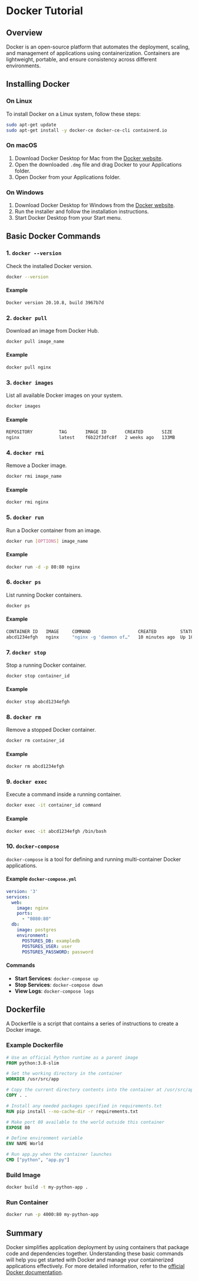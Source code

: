 # Docker Tutorial

## Overview

Docker is an open-source platform that automates the deployment, scaling, and management of applications using containerization. Containers are lightweight, portable, and ensure consistency across different environments.

## Installing Docker

### On Linux

To install Docker on a Linux system, follow these steps:

```sh
sudo apt-get update
sudo apt-get install -y docker-ce docker-ce-cli containerd.io
```

### On macOS

1. Download Docker Desktop for Mac from the [Docker website](https://www.docker.com/products/docker-desktop).
2. Open the downloaded `.dmg` file and drag Docker to your Applications folder.
3. Open Docker from your Applications folder.

### On Windows

1. Download Docker Desktop for Windows from the [Docker website](https://www.docker.com/products/docker-desktop).
2. Run the installer and follow the installation instructions.
3. Start Docker Desktop from your Start menu.

## Basic Docker Commands

### 1. `docker --version`

Check the installed Docker version.

```sh
docker --version
```

#### Example

```sh
Docker version 20.10.8, build 3967b7d
```

### 2. `docker pull`

Download an image from Docker Hub.

```sh
docker pull image_name
```

#### Example

```sh
docker pull nginx
```

### 3. `docker images`

List all available Docker images on your system.

```sh
docker images
```

#### Example

```sh
REPOSITORY          TAG       IMAGE ID       CREATED       SIZE
nginx               latest    f6b22f3dfc8f   2 weeks ago   133MB
```

### 4. `docker rmi`

Remove a Docker image.

```sh
docker rmi image_name
```

#### Example

```sh
docker rmi nginx
```

### 5. `docker run`

Run a Docker container from an image.

```sh
docker run [OPTIONS] image_name
```

#### Example

```sh
docker run -d -p 80:80 nginx
```

### 6. `docker ps`

List running Docker containers.

```sh
docker ps
```

#### Example

```sh
CONTAINER ID   IMAGE     COMMAND                  CREATED         STATUS         PORTS                NAMES
abcd1234efgh   nginx     "nginx -g 'daemon of…"   10 minutes ago  Up 10 minutes  0.0.0.0:80->80/tcp   quizzical_hermann
```

### 7. `docker stop`

Stop a running Docker container.

```sh
docker stop container_id
```

#### Example

```sh
docker stop abcd1234efgh
```

### 8. `docker rm`

Remove a stopped Docker container.

```sh
docker rm container_id
```

#### Example

```sh
docker rm abcd1234efgh
```

### 9. `docker exec`

Execute a command inside a running container.

```sh
docker exec -it container_id command
```

#### Example

```sh
docker exec -it abcd1234efgh /bin/bash
```

### 10. `docker-compose`

`docker-compose` is a tool for defining and running multi-container Docker applications.

#### Example `docker-compose.yml`

```yaml
version: '3'
services:
  web:
    image: nginx
    ports:
      - "8080:80"
  db:
    image: postgres
    environment:
      POSTGRES_DB: exampledb
      POSTGRES_USER: user
      POSTGRES_PASSWORD: password
```

#### Commands

- **Start Services**: `docker-compose up`
- **Stop Services**: `docker-compose down`
- **View Logs**: `docker-compose logs`

## Dockerfile

A Dockerfile is a script that contains a series of instructions to create a Docker image.

### Example Dockerfile

```dockerfile
# Use an official Python runtime as a parent image
FROM python:3.8-slim

# Set the working directory in the container
WORKDIR /usr/src/app

# Copy the current directory contents into the container at /usr/src/app
COPY . .

# Install any needed packages specified in requirements.txt
RUN pip install --no-cache-dir -r requirements.txt

# Make port 80 available to the world outside this container
EXPOSE 80

# Define environment variable
ENV NAME World

# Run app.py when the container launches
CMD ["python", "app.py"]
```

### Build Image

```sh
docker build -t my-python-app .
```

### Run Container

```sh
docker run -p 4000:80 my-python-app
```

## Summary

Docker simplifies application deployment by using containers that package code and dependencies together. Understanding these basic commands will help you get started with Docker and manage your containerized applications effectively. For more detailed information, refer to the [official Docker documentation](https://docs.docker.com/).